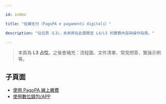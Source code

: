 ---
id: index
title: "在線支付（PagoPA e pagamenti digitali）"
description: "佔位頁（L3）。未來將在此展開至 L4/L5 的實務內容與操作指南。"
---


> 本頁為 **L3 占位**。之後會補充：流程圖、文件清單、常見問答、實操示例等。

## 子頁面

- [使用 PagoPA 線上繳費](./use-pagopa/)
- [使用數位錢包/APP](./use-digital-wallets/)
